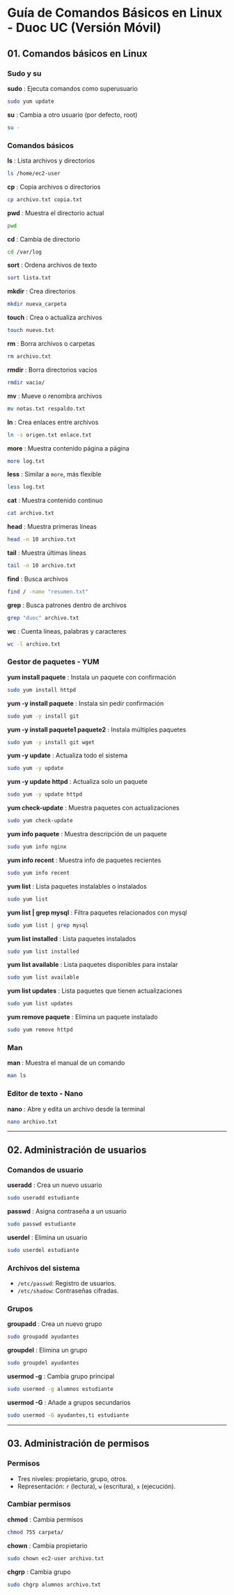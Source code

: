 
# Guía de Comandos Básicos en Linux - Duoc UC (Versión Móvil)

## 01. Comandos básicos en Linux

### Sudo y su
**sudo**
: Ejecuta comandos como superusuario
```bash
sudo yum update
```

**su**
: Cambia a otro usuario (por defecto, root)
```bash
su -
```


### Comandos básicos
**ls**
: Lista archivos y directorios
```bash
ls /home/ec2-user
```

**cp**
: Copia archivos o directorios
```bash
cp archivo.txt copia.txt
```

**pwd**
: Muestra el directorio actual
```bash
pwd
```

**cd**
: Cambia de directorio
```bash
cd /var/log
```

**sort**
: Ordena archivos de texto
```bash
sort lista.txt
```

**mkdir**
: Crea directorios
```bash
mkdir nueva_carpeta
```

**touch**
: Crea o actualiza archivos
```bash
touch nuevo.txt
```

**rm**
: Borra archivos o carpetas
```bash
rm archivo.txt
```

**rmdir**
: Borra directorios vacíos
```bash
rmdir vacio/
```

**mv**
: Mueve o renombra archivos
```bash
mv notas.txt respaldo.txt
```

**ln**
: Crea enlaces entre archivos
```bash
ln -s origen.txt enlace.txt
```

**more**
: Muestra contenido página a página
```bash
more log.txt
```

**less**
: Similar a `more`, más flexible
```bash
less log.txt
```

**cat**
: Muestra contenido continuo
```bash
cat archivo.txt
```

**head**
: Muestra primeras líneas
```bash
head -n 10 archivo.txt
```

**tail**
: Muestra últimas líneas
```bash
tail -n 10 archivo.txt
```

**find**
: Busca archivos
```bash
find / -name "resumen.txt"
```

**grep**
: Busca patrones dentro de archivos
```bash
grep "duoc" archivo.txt
```

**wc**
: Cuenta líneas, palabras y caracteres
```bash
wc -l archivo.txt
```


### Gestor de paquetes - YUM
**yum install paquete**
: Instala un paquete con confirmación
```bash
sudo yum install httpd
```

**yum -y install paquete**
: Instala sin pedir confirmación
```bash
sudo yum -y install git
```

**yum -y install paquete1 paquete2**
: Instala múltiples paquetes
```bash
sudo yum -y install git wget
```

**yum -y update**
: Actualiza todo el sistema
```bash
sudo yum -y update
```

**yum -y update httpd**
: Actualiza solo un paquete
```bash
sudo yum -y update httpd
```

**yum check-update**
: Muestra paquetes con actualizaciones
```bash
sudo yum check-update
```

**yum info paquete**
: Muestra descripción de un paquete
```bash
sudo yum info nginx
```

**yum info recent**
: Muestra info de paquetes recientes
```bash
sudo yum info recent
```

**yum list**
: Lista paquetes instalables o instalados
```bash
sudo yum list
```

**yum list | grep mysql**
: Filtra paquetes relacionados con mysql
```bash
sudo yum list | grep mysql
```

**yum list installed**
: Lista paquetes instalados
```bash
sudo yum list installed
```

**yum list available**
: Lista paquetes disponibles para instalar
```bash
sudo yum list available
```

**yum list updates**
: Lista paquetes que tienen actualizaciones
```bash
sudo yum list updates
```

**yum remove paquete**
: Elimina un paquete instalado
```bash
sudo yum remove httpd
```


### Man
**man**
: Muestra el manual de un comando
```bash
man ls
```


### Editor de texto - Nano
**nano**
: Abre y edita un archivo desde la terminal
```bash
nano archivo.txt
```


---

## 02. Administración de usuarios

### Comandos de usuario
**useradd**
: Crea un nuevo usuario
```bash
sudo useradd estudiante
```

**passwd**
: Asigna contraseña a un usuario
```bash
sudo passwd estudiante
```

**userdel**
: Elimina un usuario
```bash
sudo userdel estudiante
```


### Archivos del sistema
- `/etc/passwd`: Registro de usuarios.  
- `/etc/shadow`: Contraseñas cifradas.

### Grupos
**groupadd**
: Crea un nuevo grupo
```bash
sudo groupadd ayudantes
```

**groupdel**
: Elimina un grupo
```bash
sudo groupdel ayudantes
```

**usermod -g**
: Cambia grupo principal
```bash
sudo usermod -g alumnos estudiante
```

**usermod -G**
: Añade a grupos secundarios
```bash
sudo usermod -G ayudantes,ti estudiante
```


---

## 03. Administración de permisos

### Permisos
- Tres niveles: propietario, grupo, otros.  
- Representación: `r` (lectura), `w` (escritura), `x` (ejecución).  

### Cambiar permisos
**chmod**
: Cambia permisos
```bash
chmod 755 carpeta/
```

**chown**
: Cambia propietario
```bash
sudo chown ec2-user archivo.txt
```

**chgrp**
: Cambia grupo
```bash
sudo chgrp alumnos archivo.txt
```

